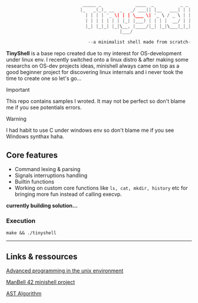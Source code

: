 ```C

                             _____ _             ____  _          _ _ 
                            |_   _(_)_ __  _   _/ ___|| |__   ___| | |
                              | | | | '_ \| | | \___ \| '_ \ / _ \ | |
                              | | | | | | | |_| |___) | | | |  __/ | |
                              |_| |_|_| |_|\__, |____/|_| |_|\___|_|_|
                                           |___/

                               --a minimalist shell made from scratch--

```

**TinyShell** is a base repo created due to my interest for OS-development under linux env. I recently switched onto a linux distro & after making some researchs on OS-dev projects ideas, minishell always came on top as a good beginner project for discovering linux internals and i never took the time to create one so let's go...

>[!Important]
>This repo contains samples I wroted. It may not be perfect so don't blame me if you see potentials errors.

>[!Warning]
>I had habit to use C under windows env so don't blame me if you see Windows synthax haha.

## Core features 

- Command lexing & parsing
- Signals interruptions handling
- Builtin functions
- Working on custom core functions like `ls, cat, mkdir, history` etc for bringing more fun instead of calling execvp.

**currently building solution...**

### Execution 

`make && ./tinyshell`

---

## Links & ressources

<a href="https://github.com/zwan074/technical-books/blob/master/Advanced.Programming.in.the.UNIX.Environment.3rd.Edition.0321637739.pdf" target="_blank">Advanced programming in the unix environment</a>

<a href="https://m4nnb3ll.medium.com/minishell-building-a-mini-bash-a-42-project-b55a10598218" target="_blank">ManBell 42 minishell project</a>

<a href="https://medium.com/basecs/leveling-up-ones-parsing-game-with-asts-d7a6fc2400ff" target="_blank">AST Algorithm</a>
